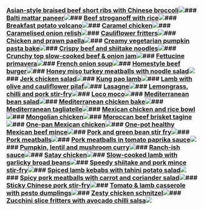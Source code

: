 ### [Asian-style braised beef short ribs with Chinese broccoli](Asian-style_braised_beef_short_ribs_with_Chinese_broccoli.md)[![](https://raw.githubusercontent.com/fuzzwah/recipes/images/pics/thumbs/Asian-style_braised_beef_short_ribs_with_Chinese_broccoli.jpg)](Asian-style_braised_beef_short_ribs_with_Chinese_broccoli.md)### [Balti mattar paneer](Balti_mattar_paneer.md)[![](https://raw.githubusercontent.com/fuzzwah/recipes/images/pics/thumbs/Balti_mattar_paneer.jpg)](Balti_mattar_paneer.md)### [Beef stroganoff with rice](Beef_stroganoff_with_rice.md)[![](https://raw.githubusercontent.com/fuzzwah/recipes/images/pics/thumbs/Beef_stroganoff_with_rice.jpg)](Beef_stroganoff_with_rice.md)### [Breakfast potato volcano](Breakfast_potato_volcano.md)[![](https://raw.githubusercontent.com/fuzzwah/recipes/images/pics/thumbs/Breakfast_potato_volcano.jpg)](Breakfast_potato_volcano.md)### [Caramel chicken](Caramel_chicken.md)[![](https://raw.githubusercontent.com/fuzzwah/recipes/images/pics/thumbs/Caramel_chicken.jpg)](Caramel_chicken.md)### [Caramelised onion relish](Caramelised_onion_relish.md)[![](https://raw.githubusercontent.com/fuzzwah/recipes/images/pics/thumbs/Caramelised_onion_relish.jpg)](Caramelised_onion_relish.md)### [Cauliflower fritters](Cauliflower_fritters.md)[![](https://raw.githubusercontent.com/fuzzwah/recipes/images/pics/thumbs/Cauliflower_fritters.jpg)](Cauliflower_fritters.md)### [Chicken and prawn paella](Chicken_and_prawn_paella.md)[![](https://raw.githubusercontent.com/fuzzwah/recipes/images/pics/thumbs/Chicken_and_prawn_paella.jpg)](Chicken_and_prawn_paella.md)### [Creamy vegetarian pumpkin pasta bake](Creamy_vegetarian_pumpkin_pasta_bake.md)[![](https://raw.githubusercontent.com/fuzzwah/recipes/images/pics/thumbs/Creamy_vegetarian_pumpkin_pasta_bake.jpg)](Creamy_vegetarian_pumpkin_pasta_bake.md)### [Crispy beef and shiitake noodles](Crispy_beef_and_shiitake_noodles.md)[![](https://raw.githubusercontent.com/fuzzwah/recipes/images/pics/thumbs/Crispy_beef_and_shiitake_noodles.jpg)](Crispy_beef_and_shiitake_noodles.md)### [Crunchy top slow-cooked beef & onion jam](Crunchy_top_slow-cooked_beef_&_onion_jam.md)[![](https://raw.githubusercontent.com/fuzzwah/recipes/images/pics/thumbs/Crunchy_top_slow-cooked_beef_&_onion_jam.jpg)](Crunchy_top_slow-cooked_beef_&_onion_jam.md)### [Fettucine primavera](Fettucine_primavera.md)[![](https://raw.githubusercontent.com/fuzzwah/recipes/images/pics/thumbs/Fettucine_primavera.jpg)](Fettucine_primavera.md)### [French onion soup](French_onion_soup.md)[![](https://raw.githubusercontent.com/fuzzwah/recipes/images/pics/thumbs/French_onion_soup.jpg)](French_onion_soup.md)### [Homestyle beef burger](Homestyle_beef_burger.md)[![](https://raw.githubusercontent.com/fuzzwah/recipes/images/pics/thumbs/Homestyle_beef_burger.jpg)](Homestyle_beef_burger.md)### [Honey miso turkey meatballs with noodle salad](Honey_miso_turkey_meatballs_with_noodle_salad.md)[![](https://raw.githubusercontent.com/fuzzwah/recipes/images/pics/thumbs/Honey_miso_turkey_meatballs_with_noodle_salad.jpg)](Honey_miso_turkey_meatballs_with_noodle_salad.md)### [Jerk chicken salad](Jerk_chicken_salad.md)[![](https://raw.githubusercontent.com/fuzzwah/recipes/images/pics/thumbs/Jerk_chicken_salad.jpg)](Jerk_chicken_salad.md)### [Kung pao lamb](Kung_pao_lamb.md)[![](https://raw.githubusercontent.com/fuzzwah/recipes/images/pics/thumbs/Kung_pao_lamb.jpg)](Kung_pao_lamb.md)### [Lamb with olive and cauliflower pilaf](Lamb_with_olive_and_cauliflower_pilaf.md)[![](https://raw.githubusercontent.com/fuzzwah/recipes/images/pics/thumbs/Lamb_with_olive_and_cauliflower_pilaf.jpg)](Lamb_with_olive_and_cauliflower_pilaf.md)### [Lasagne](Lasagne.md)[![](https://raw.githubusercontent.com/fuzzwah/recipes/images/pics/thumbs/Lasagne.jpg)](Lasagne.md)### [Lemongrass, chilli and pork stir-fry](Lemongrass,_chilli_and_pork_stir-fry.md)[![](https://raw.githubusercontent.com/fuzzwah/recipes/images/pics/thumbs/Lemongrass,_chilli_and_pork_stir-fry.jpg)](Lemongrass,_chilli_and_pork_stir-fry.md)### [Loco moco](Loco_moco.md)[![](https://raw.githubusercontent.com/fuzzwah/recipes/images/pics/thumbs/Loco_moco.jpg)](Loco_moco.md)### [Mediterranean bean salad](Mediterranean_bean_salad.md)[![](https://raw.githubusercontent.com/fuzzwah/recipes/images/pics/thumbs/Mediterranean_bean_salad.jpg)](Mediterranean_bean_salad.md)### [Mediterranean chicken bake](Mediterranean_chicken_bake.md)[![](https://raw.githubusercontent.com/fuzzwah/recipes/images/pics/thumbs/Mediterranean_chicken_bake.jpg)](Mediterranean_chicken_bake.md)### [Mediterranean tagliatelle](Mediterranean_tagliatelle.md)[![](https://raw.githubusercontent.com/fuzzwah/recipes/images/pics/thumbs/Mediterranean_tagliatelle.jpg)](Mediterranean_tagliatelle.md)### [Mexican chicken and rice bowl](Mexican_chicken_and_rice_bowl.md)[![](https://raw.githubusercontent.com/fuzzwah/recipes/images/pics/thumbs/Mexican_chicken_and_rice_bowl.jpg)](Mexican_chicken_and_rice_bowl.md)### [Mongolian chicken](Mongolian_chicken.md)[![](https://raw.githubusercontent.com/fuzzwah/recipes/images/pics/thumbs/Mongolian_chicken.jpg)](Mongolian_chicken.md)### [Moroccan beef brisket tagine](Moroccan_beef_brisket_tagine.md)[![](https://raw.githubusercontent.com/fuzzwah/recipes/images/pics/thumbs/Moroccan_beef_brisket_tagine.jpg)](Moroccan_beef_brisket_tagine.md)### [One-pan Mexican chicken](One-pan_Mexican_chicken.md)[![](https://raw.githubusercontent.com/fuzzwah/recipes/images/pics/thumbs/One-pan_Mexican_chicken.jpg)](One-pan_Mexican_chicken.md)### [One-pot healthy Mexican beef mince](One-pot_healthy_Mexican_beef_mince.md)[![](https://raw.githubusercontent.com/fuzzwah/recipes/images/pics/thumbs/One-pot_healthy_Mexican_beef_mince.jpg)](One-pot_healthy_Mexican_beef_mince.md)### [Pork and green bean stir fry](Pork_and_green_bean_stir_fry.md)[![](https://raw.githubusercontent.com/fuzzwah/recipes/images/pics/thumbs/Pork_and_green_bean_stir_fry.jpg)](Pork_and_green_bean_stir_fry.md)### [Pork meatballs](Pork_meatballs.md)[![](https://raw.githubusercontent.com/fuzzwah/recipes/images/pics/thumbs/Pork_meatballs.jpg)](Pork_meatballs.md)### [Pork meatballs in tomato paprika sauce](Pork_meatballs_in_tomato_paprika_sauce.md)[![](https://raw.githubusercontent.com/fuzzwah/recipes/images/pics/thumbs/Pork_meatballs_in_tomato_paprika_sauce.jpg)](Pork_meatballs_in_tomato_paprika_sauce.md)### [Pumpkin, lentil and mushroom curry](Pumpkin,_lentil_and_mushroom_curry.md)[![](https://raw.githubusercontent.com/fuzzwah/recipes/images/pics/thumbs/Pumpkin,_lentil_and_mushroom_curry.jpg)](Pumpkin,_lentil_and_mushroom_curry.md)### [Ranch-ish sauce](Ranch-ish_sauce.md)[![](https://raw.githubusercontent.com/fuzzwah/recipes/images/pics/thumbs/Ranch-ish_sauce.jpg)](Ranch-ish_sauce.md)### [Satay chicken](Satay_chicken.md)[![](https://raw.githubusercontent.com/fuzzwah/recipes/images/pics/thumbs/Satay_chicken.jpg)](Satay_chicken.md)### [Slow-cooked lamb with garlicky broad beans](Slow-cooked_lamb_with_garlicky_broad_beans.md)[![](https://raw.githubusercontent.com/fuzzwah/recipes/images/pics/thumbs/Slow-cooked_lamb_with_garlicky_broad_beans.jpg)](Slow-cooked_lamb_with_garlicky_broad_beans.md)### [Speedy shiitake and pork mince stir-fry](Speedy_shiitake_and_pork_mince_stir-fry.md)[![](https://raw.githubusercontent.com/fuzzwah/recipes/images/pics/thumbs/Speedy_shiitake_and_pork_mince_stir-fry.jpg)](Speedy_shiitake_and_pork_mince_stir-fry.md)### [Spiced lamb kebabs with tahini potato salad](Spiced_lamb_kebabs_with_tahini_potato_salad.md)[![](https://raw.githubusercontent.com/fuzzwah/recipes/images/pics/thumbs/Spiced_lamb_kebabs_with_tahini_potato_salad.jpg)](Spiced_lamb_kebabs_with_tahini_potato_salad.md)### [Spicy pork meatballs with carrot and coriander salad](Spicy_pork_meatballs_with_carrot_and_coriander_salad.md)[![](https://raw.githubusercontent.com/fuzzwah/recipes/images/pics/thumbs/Spicy_pork_meatballs_with_carrot_and_coriander_salad.jpg)](Spicy_pork_meatballs_with_carrot_and_coriander_salad.md)### [Sticky Chinese pork stir-fry](Sticky_Chinese_pork_stir-fry.md)[![](https://raw.githubusercontent.com/fuzzwah/recipes/images/pics/thumbs/Sticky_Chinese_pork_stir-fry.jpg)](Sticky_Chinese_pork_stir-fry.md)### [Tomato & lamb casserole with pesto dumplings](Tomato_&_lamb_casserole_with_pesto_dumplings.md)[![](https://raw.githubusercontent.com/fuzzwah/recipes/images/pics/thumbs/Tomato_&_lamb_casserole_with_pesto_dumplings.jpg)](Tomato_&_lamb_casserole_with_pesto_dumplings.md)### [Zesty chicken schnitzel](Zesty_chicken_schnitzel.md)[![](https://raw.githubusercontent.com/fuzzwah/recipes/images/pics/thumbs/Zesty_chicken_schnitzel.jpg)](Zesty_chicken_schnitzel.md)### [Zucchini slice fritters with avocado chilli salsa](Zucchini_slice_fritters_with_avocado_chilli_salsa.md)[![](https://raw.githubusercontent.com/fuzzwah/recipes/images/pics/thumbs/Zucchini_slice_fritters_with_avocado_chilli_salsa.jpg)](Zucchini_slice_fritters_with_avocado_chilli_salsa.md)